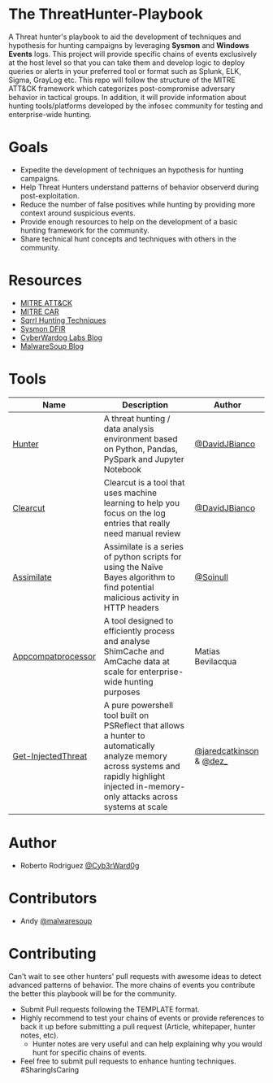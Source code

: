 # The ThreatHunter-Playbook
A Threat hunter's playbook to aid the development of techniques and hypothesis for hunting campaigns by leveraging **Sysmon** and **Windows Events** logs. This project will provide specific chains of events exclusively at the host level so that you can take them and develop logic to deploy queries or alerts in your preferred tool or format such as Splunk, ELK, Sigma, GrayLog etc. This repo will follow the structure of the MITRE ATT&CK framework which categorizes post-compromise adversary behavior in tactical groups. In addition, it will provide information about hunting tools/platforms developed by the infosec community for testing and enterprise-wide hunting.


# Goals
* Expedite the development of techniques an hypothesis for hunting campaigns.
* Help Threat Hunters understand patterns of behavior observerd during post-exploitation.
* Reduce the number of false positives while hunting by providing more context around suspicious events.
* Provide enough resources to help on the development of a basic hunting framework for the community.
* Share technical hunt concepts and techniques with others in the community.


# Resources
* [MITRE ATT&CK](https://attack.mitre.org/wiki/Main_Page)
* [MITRE CAR](https://car.mitre.org/wiki/Main_Page)
* [Sqrrl Hunting Techniques](https://sqrrl.com/media/Common-Techniques-for-Hunting.pdf)
* [Sysmon DFIR](https://github.com/MHaggis/sysmon-dfir)
* [CyberWardog Labs Blog](https://cyberwardog.blogspot.com/)
* [MalwareSoup Blog](https://malwaresoup.com/)


# Tools

| Name | Description | Author |
|--------|---------|-------|
| [Hunter](https://github.com/ThreatHuntingProject/hunter) | A threat hunting / data analysis environment based on Python, Pandas, PySpark and Jupyter Notebook | [@DavidJBianco](https://twitter.com/DavidJBianco) | 
| [Clearcut](https://github.com/DavidJBianco/Clearcut) | Clearcut is a tool that uses machine learning to help you focus on the log entries that really need manual review | [@DavidJBianco](https://twitter.com/DavidJBianco) |
| [Assimilate](https://github.com/soinull/assimilate) | Assimilate is a series of python scripts for using the Naïve Bayes algorithm to find potential malicious activity in HTTP headers | [@Soinull](https://twitter.com/Soinull) | 
| [Appcompatprocessor](https://github.com/mbevilacqua/appcompatprocessor) | A tool designed to efficiently process and analyse ShimCache and AmCache data at scale for enterprise-wide hunting purposes | Matias Bevilacqua | 
| [Get-InjectedThreat](https://gist.github.com/jaredcatkinson/23905d34537ce4b5b1818c3e6405c1d2) | A pure powershell tool built on PSReflect that allows a hunter to automatically analyze memory across systems and rapidly highlight injected in-memory-only attacks across systems at scale | [@jaredcatkinson](https://twitter.com/jaredcatkinson) & [@dez_](https://twitter.com/dez_) | 


# Author
* Roberto Rodriguez [@Cyb3rWard0g](https://twitter.com/Cyb3rWard0g)

# Contributors
* Andy [@malwaresoup](https://twitter.com/malwaresoup)


# Contributing
Can't wait to see other hunters' pull requests with awesome ideas to detect advanced patterns of behavior. The more chains of events you contribute the better this playbook will be for the community.
* Submit Pull requests following the TEMPLATE format.
* Highly recommend to test your chains of events or provide references to back it up before submitting a pull request (Article, whitepaper, hunter notes, etc).
  * Hunter notes are very useful and can help explaining why you would hunt for specific chains of events.
* Feel free to submit pull requests to enhance hunting techniques. #SharingIsCaring
